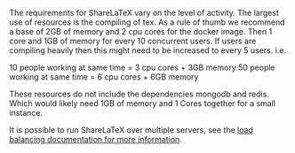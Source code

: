 The requirements for ShareLaTeX vary on the level of activity. The largest use of resources is the compiling of tex. As a rule of thumb we recommend a base of 2GB of memory and 2 cpu cores for the docker image. Then 1 core and 1GB of memory for every 10 concurrent users. If users are compiling heavily then this might need to be increased to every 5 users. i.e.

10 people working at same time = 3 cpu cores + 3GB memory
50 people working at same time = 6 cpu cores + 6GB memory

These resources do not include the dependencies mongodb and redis. Which would likely need 1GB of memory and 1 Cores together for a small instance.

It is possible to run ShareLaTeX over multiple servers, see the [load balancing documentation for more information](https://github.com/sharelatex/sharelatex/wiki/Load-balancing-ShareLaTeX-and-Haproxy).